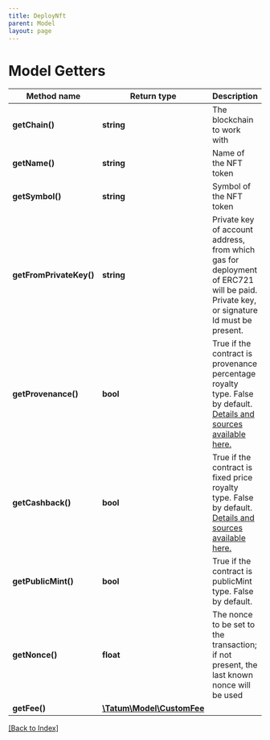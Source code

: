 ```yaml
---
title: DeployNft
parent: Model
layout: page
---
```


# Model Getters

Method name | Return type | Description | Notes
------------ | ------------- | ------------- | -------------
**getChain()** | **string** | The blockchain to work with |
**getName()** | **string** | Name of the NFT token |
**getSymbol()** | **string** | Symbol of the NFT token |
**getFromPrivateKey()** | **string** | Private key of account address, from which gas for deployment of ERC721 will be paid. Private key, or signature Id must be present. |
**getProvenance()** | **bool** | True if the contract is provenance percentage royalty type. False by default. <a href="https://github.com/tatumio/smart-contracts" target="_blank">Details and sources available here.</a> | [optional]
**getCashback()** | **bool** | True if the contract is fixed price royalty type. False by default. <a href="https://github.com/tatumio/smart-contracts" target="_blank">Details and sources available here.</a> | [optional]
**getPublicMint()** | **bool** | True if the contract is publicMint type. False by default. | [optional]
**getNonce()** | **float** | The nonce to be set to the transaction; if not present, the last known nonce will be used | [optional]
**getFee()** | [**\Tatum\Model\CustomFee**](CustomFee.md) |  | [optional]

[[Back to Index]](../index.md)
